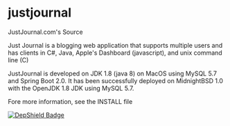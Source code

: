 justjournal
===========

JustJournal.com's Source

Just Journal is a blogging web application that supports multiple users and has clients in
C#, Java, Apple's Dashboard (javascript), and unix command line (C)

JustJournal is developed on JDK 1.8 (java 8) on MacOS 
using MySQL 5.7 and Spring Boot 2.0.  It has been successfully
deployed on MidnightBSD 1.0 with the OpenJDK 1.8 JDK using MySQL 5.7.

Fore more information, see the INSTALL file


[![DepShield Badge](https://depshield.sonatype.org/badges/laffer1/justjournal/depshield.svg)](https://depshield.github.io)